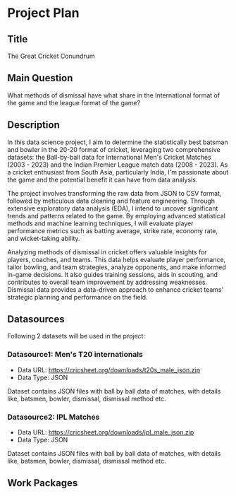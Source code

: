 # Project Plan

## Title
<!-- Give your project a short title. -->
The Great Cricket Conundrum

## Main Question

<!-- Think about one main question you want to answer based on the data. -->
What methods of dismissal have what share in the International format of the game and the league format of the game?

## Description

<!-- Describe your data science project in max. 200 words. Consider writing about why and how you attempt it. -->
In this data science project, I aim to determine the statistically best batsman and bowler in the 20-20 format of cricket, leveraging two comprehensive datasets: the Ball-by-ball data for International Men's Cricket Matches (2003 - 2023) and the Indian Premier League match data (2008 - 2023). As a cricket enthusiast from South Asia, particularly India, I'm passionate about the game and the potential benefit it can have from data analysis.

The project involves transforming the raw data from JSON to CSV format, followed by meticulous data cleaning and feature engineering. Through extensive exploratory data analysis (EDA), I intend to uncover significant trends and patterns related to the game. By employing advanced statistical methods and machine learning techniques, I will evaluate player performance metrics such as batting average, strike rate, economy rate, and wicket-taking ability.


Analyzing methods of dismissal in cricket offers valuable insights for players, coaches, and teams. This data helps evaluate player performance, tailor bowling, and team strategies, analyze opponents, and make informed in-game decisions. It also guides training sessions, aids in scouting, and contributes to overall team improvement by addressing weaknesses. Dismissal data provides a data-driven approach to enhance cricket teams' strategic planning and performance on the field.

## Datasources

<!-- Describe each datasources you plan to use in a section. Use the prefix "DatasourceX" where X is the id of the datasource. -->
Following 2 datasets will be used in the project:

### Datasource1: Men's T20 internationals
<!-- * Metadata URL: https://mobilithek.info/offers/-6901989592576801458 -->
* Data URL: https://cricsheet.org/downloads/t20s_male_json.zip
* Data Type: JSON
  
Dataset contains JSON files with ball by ball data of matches, with details like, batsmen, bowler, dismissal, dismissal method etc.

### Datasource2: IPL Matches
<!-- * Metadata URL: https://mobilithek.info/offers/-6901989592576801458 -->
* Data URL: https://cricsheet.org/downloads/ipl_male_json.zip
* Data Type: JSON

Dataset contains JSON files with ball by ball data of matches, with details like, batsmen, bowler, dismissal, dismissal method etc.

## Work Packages

<!-- List of work packages ordered sequentially, each pointing to an issue with more details. -->

